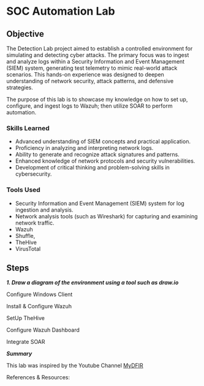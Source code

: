 # SOC Automation Lab

## Objective

The Detection Lab project aimed to establish a controlled environment for simulating and detecting cyber attacks. The primary focus was to ingest and analyze logs within a Security Information and Event Management (SIEM) system, generating test telemetry to mimic real-world attack scenarios. This hands-on experience was designed to deepen understanding of network security, attack patterns, and defensive strategies.

The purpose of this lab is to showcase my knowledge on how to set up, configure, and ingest logs to Wazuh; then utilize SOAR to perform automation. 

### Skills Learned

- Advanced understanding of SIEM concepts and practical application.
- Proficiency in analyzing and interpreting network logs.
- Ability to generate and recognize attack signatures and patterns.
- Enhanced knowledge of network protocols and security vulnerabilities.
- Development of critical thinking and problem-solving skills in cybersecurity.

### Tools Used

- Security Information and Event Management (SIEM) system for log ingestion and analysis.
- Network analysis tools (such as Wireshark) for capturing and examining network traffic.
- Wazuh
- Shuffle,
- TheHive
- VirusTotal

## Steps

***1. Draw a diagram of the environment using a tool such as draw.io***

Configure Windows Client

Install & Configure Wazuh

SetUp TheHive

Configure Wazuh Dashboard

Integrate SOAR




***Summary***

This lab was inspired by the Youtube Channel <a href="https://www.youtube.com/@mydfir">MyDFIR</a>

References & Resources:
